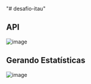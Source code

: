 "# desafio-itau" 

## API
![image](https://github.com/user-attachments/assets/c82df883-5162-45ba-a983-b54f8e35c26e)

## Gerando Estatísticas

![image](https://github.com/user-attachments/assets/d2c0759b-1650-47f1-bed6-3a8a4d9a62b2)
